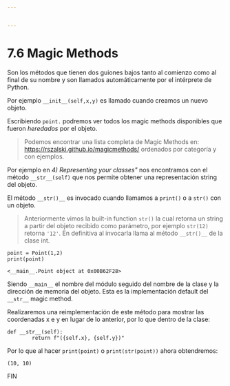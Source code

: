 ```yaml
---


---
```


<h1 id="magic-methods">7.6 Magic Methods</h1>
<p>Son los métodos que tienen dos guiones bajos tanto al comienzo como al final de su nombre y son llamados automáticamente por el intérprete de Python.</p>
<p>Por ejemplo <code>__init__(self,x,y)</code> es llamado cuando creamos un nuevo objeto.</p>
<p>Escribiendo <code>point.</code> podremos ver todos los magic methods disponibles que fueron <em>heredados</em> por el objeto.</p>
<blockquote>
<p>Podemos encontrar una lista completa de Magic Methods en:<br>
<a href="https://rszalski.github.io/magicmethods/">https://rszalski.github.io/magicmethods/</a> ordenados por categoría y con ejemplos.</p>
</blockquote>
<p>Por ejemplo en <em>4) Representing your classes"</em> nos encontramos con el método <code>__str__(self)</code> que nos permite obtener una representación string del objeto.</p>
<p>El método <code>__str()__</code> es invocado cuando llamamos a <code>print()</code> o a <code>str()</code> con un objeto.</p>
<blockquote>
<p>Anteriormente vimos la built-in function <code>str()</code> la cual retorna un string a partir del objeto recibido como parámetro, por ejemplo <code>str(12)</code> retorna <code>'12'</code>. En definitiva al invocarla llama al método <code>__str()__</code> de la clase int.</p>
</blockquote>
<pre class=" language-python"><code class="prism  language-python">point <span class="token operator">=</span> Point<span class="token punctuation">(</span><span class="token number">1</span><span class="token punctuation">,</span><span class="token number">2</span><span class="token punctuation">)</span>
<span class="token keyword">print</span><span class="token punctuation">(</span>point<span class="token punctuation">)</span>
</code></pre>
<pre><code>&lt;__main__.Point object at 0x00B62F28&gt;
</code></pre>
<p>Siendo <code>__main__</code> el nombre del módulo seguido del nombre de la clase y la dirección de memoria del objeto. Esta es la implementación default del <code>__str__</code> magic method.</p>
<p>Realizaremos una reimplementación de este método para mostrar las coordenadas x e y en lugar de lo anterior, por lo que dentro de la clase:</p>
<pre class=" language-python"><code class="prism  language-python"><span class="token keyword">def</span> <span class="token function">__str__</span><span class="token punctuation">(</span>self<span class="token punctuation">)</span><span class="token punctuation">:</span>
        <span class="token keyword">return</span> f<span class="token string">"({self.x}, {self.y})"</span>
</code></pre>
<p>Por lo que al hacer <code>print(point)</code> o <code>print(str(point))</code> ahora obtendremos:</p>
<pre><code>(10, 10)
</code></pre>
<p>FIN</p>

